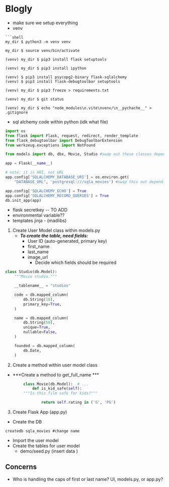 # Blogly

- make sure we setup everything
- venv
```shell
```shell
my_dir $ python3 -m venv venv

my_dir $ source venv/bin/activate

(venv) my_dir $ pip3 install flask setuptools

(venv) my_dir $ pip3 install ipython

(venv) $ pip3 install psycopg2-binary flask-sqlalchemy
(venv) $ pip3 install flask-debugtoolbar setuptools

(venv) my_dir $ pip3 freeze > requirements.txt

(venv) my_dir $ git status

(venv) my_dir $ echo "node_modules\n.vite\nvenv/\n__pychache__" > .gitignore

```

- sql alchemy code within python (idk what file)

```python
import os
from flask import Flask, request, redirect, render_template
from flask_debugtoolbar import DebugToolbarExtension
from werkzeug.exceptions import NotFound

from models import db, dbx, Movie, Studio #swap out these classes depending on project

app = Flask(__name__)

# note: it is URI, not URL
app.config['SQLALCHEMY_DATABASE_URI'] = os.environ.get(
    "DATABASE_URL", 'postgresql:///sqla_movies') #swap this out depending on DB being used

app.config['SQLALCHEMY_ECHO'] = True
app.config['SQLALCHEMY_RECORD_QUERIES'] = True
db.init_app(app)

```

- flask secretkey -- TO ADD
- environmental variable??
- templates jinja - (madlibs)


1. Create User Model class within models.py
    - ***To create the table, need fields:***
        - User ID (auto-generated, primary key)
        - first_name
        - last_name
        - image_url
            - Decide which fields should be required

```python
class Studio(db.Model):
    """Movie studio."""

    __tablename__ = "studios"

    code = db.mapped_column(
        db.String(10),
        primary_key=True,
    )

    name = db.mapped_column(
        db.String(50),
        unique=True,
        nullable=False,
    )

    founded = db.mapped_column(
        db.Date,
    )
```
2. Create a method within user model class
- ***Create a method to  get_full_name ***

```python
        class Movie(db.Model):  # ...
            def is_kid_safe(self):
        """Is this film safe for kids?"""

                return self.rating in ('G', 'PG')
```


3. Create Flask App (app.py)
- Create the DB
```shell
createdb sqla_movies #change name
```
- Import the user model
- Create the tables for user model
    - demo/seed.py (insert data )




## Concerns
- Who is handling the caps of first or last name? UI, models.py, or app.py?
